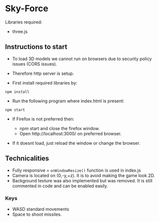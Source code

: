 # Sky-Force

Libraries required:
- three.js

## Instructions to start
- To load 3D models we cannot run on browsers due to security policy issues (CORS issues).
- Therefore http server is setup.

- First install required libraries by:

```
npm install
```
- Run the following program where index.html is present:
```
npm start
```

- If Firefox is not preferred then:
    - npm start and close the firefox window.
    - Open http://localhost:3000/ on preferred browser.

- If it doesnt load, just reload the window or change the browser.

## Technicalities

- Fully responsive = `onWindowResize()` function is used in index.js
- Camera is located on (0,-y,+z). It is to avoid making the game look 2D. 
- Background texture was also implemented but was removed. It is still commented in code and can be enabled easily.

### Keys
- WASD standard movements
- Space to shoot missiles.